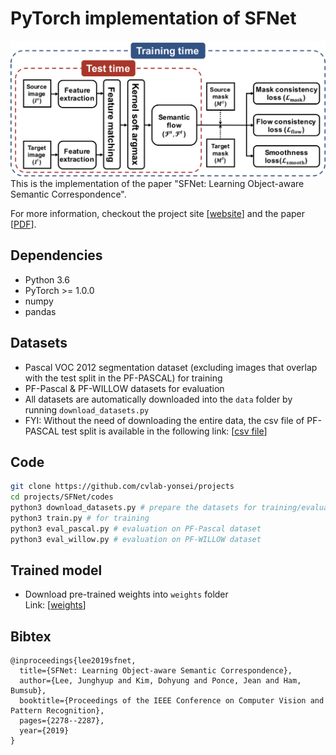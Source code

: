 # PyTorch implementation of SFNet

<img src="./img/method.png" alt="no_image"/>
This is the implementation of the paper "SFNet: Learning Object-aware Semantic Correspondence".

For more information, checkout the project site [[website](https://cvlab.yonsei.ac.kr/projects/SFNet/)] and the paper [[PDF](http://openaccess.thecvf.com/content_CVPR_2019/papers/Lee_SFNet_Learning_Object-Aware_Semantic_Correspondence_CVPR_2019_paper.pdf)].

## Dependencies
* Python 3.6
* PyTorch >= 1.0.0
* numpy
* pandas

## Datasets
* Pascal VOC 2012 segmentation dataset (excluding images that overlap with the test split in the PF-PASCAL) for training
* PF-Pascal & PF-WILLOW datasets for evaluation
* All datasets are automatically downloaded into the ``data`` folder by running ``download_datasets.py``
* FYI: Without the need of downloading the entire data, the csv file of PF-PASCAL test split is available in the following link: [[csv file](https://drive.google.com/open?id=1cdw5XaMfq3rptwIFNmzOnykUozUZfIMj)]

## Code
```bash
git clone https://github.com/cvlab-yonsei/projects
cd projects/SFNet/codes
python3 download_datasets.py # prepare the datasets for training/evaluation
python3 train.py # for training
python3 eval_pascal.py # evaluation on PF-Pascal dataset
python3 eval_willow.py # evaluation on PF-WILLOW dataset
```

## Trained model
* Download pre-trained weights into ``weights`` folder <br>Link: [[weights](https://drive.google.com/a/yonsei.ac.kr/file/d/1RmVcrla-7qUYVxRdr6ngqRmmu2RK-qrk/view?usp=sharing)]

## Bibtex
```
@inproceedings{lee2019sfnet,
  title={SFNet: Learning Object-aware Semantic Correspondence},
  author={Lee, Junghyup and Kim, Dohyung and Ponce, Jean and Ham, Bumsub},
  booktitle={Proceedings of the IEEE Conference on Computer Vision and Pattern Recognition},
  pages={2278--2287},
  year={2019}
}
```
